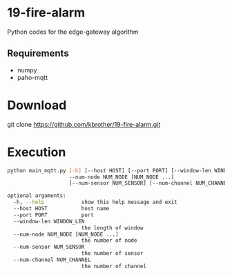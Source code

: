 # 19-fire-alarm

Python codes for the edge-gateway algorithm

## Requirements
* numpy
* paho-mqtt

# Download
git clone https://github.com/kbrother/19-fire-alarm.git

# Execution
```bash
python main_mqtt.py [-h] [--host HOST] [--port PORT] [--window-len WINDOW_LEN]
                    --num-node NUM_NODE [NUM_NODE ...]
                    [--num-sensor NUM_SENSOR] [--num-channel NUM_CHANNEL]

optional arguments:
  -h, --help            show this help message and exit
  --host HOST           host name
  --port PORT           port
  --window-len WINDOW_LEN
                        the length of window
  --num-node NUM_NODE [NUM_NODE ...]
                        the number of node
  --num-sensor NUM_SENSOR
                        the number of sensor
  --num-channel NUM_CHANNEL
                        the number of channel

```
